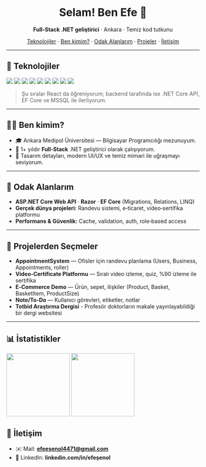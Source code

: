 


<h1 align="center">Selam! Ben Efe 👋</h1>


<p align="center">
<b>Full‑Stack .NET geliştirici</b> · Ankara · Temiz kod tutkunu
</p>


<p align="center">
<a href="#-teknolojiler">Teknolojiler</a> ·
<a href="#-ben-kimim">Ben kimim?</a> ·
<a href="#-odak-alanlarim">Odak Alanlarım</a> ·
<a href="#-projelerden-secmeler">Projeler</a> ·
<a href="#-iletisim">İletişim</a>
</p>


---




## 🧰 Teknolojiler


<p>
<img src="https://img.shields.io/badge/.NET%20Core-512BD4?style=for-the-badge&logo=dotnet&logoColor=white"/>
<img src="https://img.shields.io/badge/ASP.NET-5C2D91?style=for-the-badge&logo=.net&logoColor=white"/>
<img src="https://img.shields.io/badge/Entity%20Framework-092E20?style=for-the-badge&logo=ef&logoColor=white"/>
<img src="https://img.shields.io/badge/SQL%20Server-CC2927?style=for-the-badge&logo=microsoftsqlserver&logoColor=white"/>
<img src="https://img.shields.io/badge/HTML5-E34F26?style=for-the-badge&logo=html5&logoColor=white"/>
<img src="https://img.shields.io/badge/CSS3-1572B6?style=for-the-badge&logo=css3&logoColor=white"/>
<img src="https://img.shields.io/badge/JavaScript-F7DF1E?style=for-the-badge&logo=javascript&logoColor=black"/>
<img src="https://img.shields.io/badge/Bootstrap-7952B3?style=for-the-badge&logo=bootstrap&logoColor=white"/>
<img src="https://img.shields.io/badge/GitHub-181717?style=for-the-badge&logo=github&logoColor=white"/>
</p>


> Şu sıralar React da öğreniyorum; backend tarafında ise .NET Core API, EF Core ve MSSQL ile ilerliyorum.


---


## 🙋‍♂️ Ben kimim?


- 🎓 Ankara Medipol Üniversitesi — Bilgisayar Programcılığı mezunuyum.
- 💼 1+ yıldır **Full‑Stack** .NET geliştirici olarak çalışıyorum.
- 🧩 Tasarım detayları, modern UI/UX ve temiz mimari ile uğraşmayı seviyorum.


---


## 🔭 Odak Alanlarım


- **ASP.NET Core Web API** · **Razor** · **EF Core** (Migrations, Relations, LINQ)
- **Gerçek dünya projeleri:** Randevu sistemi, e‑ticaret, video‑sertifika platformu
- **Performans & Güvenlik:** Cache, validation, auth, role‑based access


---


## 🚀 Projelerden Seçmeler
- **AppointmentSystem** — Ofisler için randevu planlama (Users, Business, Appointments, roller)
- **Video‑Certificate Platformu** — Sıralı video izleme, quiz, %90 izleme ile sertifika
- **E‑Commerce Demo** — Ürün, sepet, ilişkiler (Product, Basket, BasketItem, ProductSize)
- **Note/To‑Do** — Kullanıcı görevleri, etiketler, notlar
- **Totbid Araştırma Dergisi** - Profesör doktorların makale yayınlayabildiği bir dergi websitesi
  



---


## 📊 İstatistikler


<p>
<img src="https://github-readme-stats.vercel.app/api?username=efesenol&show_icons=true&theme=tokyonight" height="165"/>
<img src="https://github-readme-streak-stats.herokuapp.com?user=efesenol&theme=tokyonight&hide_border=false" height="165"/>
</p>

## 🤝 İletişim


- ✉️ Mail: **efeesenol4471@gmail.com**
- 💼 LinkedIn: **linkedin.com/in/efeşenol**
